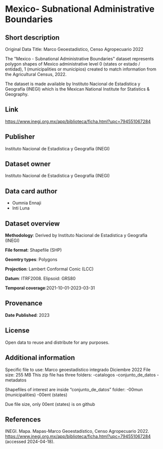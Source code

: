 # Mexico- Subnational Administrative Boundaries

## Short description
Original Data Title:  Marco Geoestadístico, Censo Agropecuario 2022

The "Mexico - Subnational Administrative Boundaries" dataset represents polygon shapes of Mexico administrative level 0 (states or estado / entidad), 1 (municipalities or municipios) created to match information from the Agricultural Census, 2022.

The dataset is made available by Instituto Nacional de Estadística y Geografía (INEGI) which is the Mexican National Institute for Statistics & Geography.

## Link
https://www.inegi.org.mx/app/biblioteca/ficha.html?upc=794551067284

## Publisher
Instituto Nacional de Estadística y Geografía (INEGI)

## Dataset owner
Instituto Nacional de Estadística y Geografía (INEGI)

## Data card author
- Oumnia Ennaji
- Inti Luna

## Dataset overview

**Methodology**: Derived by Instituto Nacional de Estadística y Geografía (INEGI)

**File format**: Shapefile (SHP)

**Geomtry types**: Polygons

**Projection**: Lambert Conformal Conic (LCC)

**Datum**: ITRF2008. Elipsoid: GRS80

**Temporal coverage**:2021-10-01-2023-03-31

## Provenance 
**Date Published**: 2023


## License
Open data to reuse and distribute for any purposes.

## Additional information
Specific file to use: Marco geoestadistico integrado Diciembre 2022
File size: 255 MB
This zip file has three folders: 
-catalogos
-conjunto_de_datos
-metadatos

Shapefiles of interest are inside “conjunto_de_datos” folder:
-00mun (municipalities)
-00ent (states)

Due file size, only 00ent (states) is on github

## References
INEGI. Mapa. Mapas-Marco Geoestadístico, Censo Agropecuario 2022. https://www.inegi.org.mx/app/biblioteca/ficha.html?upc=794551067284 (accessed 2024-04-18).
